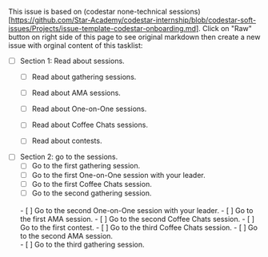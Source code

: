 This issue is based on (codestar none-technical sessions)[https://github.com/Star-Academy/codestar-internship/blob/codestar-soft-issues/Projects/issue-template-codestar-onboarding.md]. Click on "Raw" button on right side of this page to see original markdown then create a new issue with orginal content of this tasklist:

- [ ] Section 1: Read about sessions.
    - [ ] Read about gathering sessions.
    - [ ] Read about AMA sessions.
    - [ ] Read about One-on-One sessions.
    - [ ] Read about Coffee Chats sessions.
    - [ ] Read about contests.


- [ ] Section 2: go to the sessions.
    - [ ] Go to the first gathering session.
    - [ ] Go to the first One-on-One session with your leader.
    - [ ] Go to the first Coffee Chats session.
    - [ ] Go to the second gathering session.
    <br>
    - [ ] Go to the second One-on-One session with your leader.
    - [ ] Go to the first AMA session.
    - [ ] Go to the second Coffee Chats session.
    - [ ] Go to the first contest.
    - [ ] Go to the third Coffee Chats session.
    - [ ] Go to the second AMA session.
    <br>
    - [ ] Go to the third gathering session.
